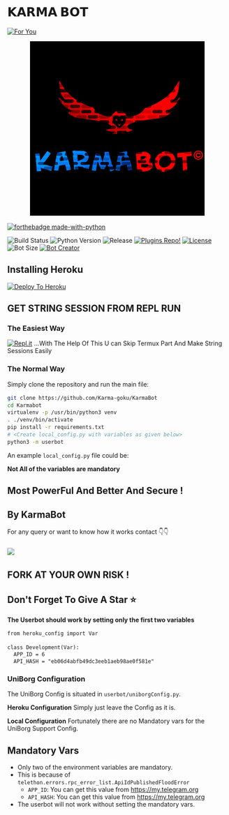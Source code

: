 #  𝗞𝗔𝗥𝗠𝗔 𝗕𝗢𝗧 
[![For You](https://forthebadge.com/images/badges/for-you.svg)](https://github.com/Karma-goku/KarmaBot)

<p align="center">
<img src="logo.jpg" alt="KarmaBot">

[![forthebadge made-with-python](http://ForTheBadge.com/images/badges/made-with-python.svg)](https://www.python.org/)

![Build Status](https://img.shields.io/badge/Build%20-Passing-brightgreen) ![Python Version](https://img.shields.io/badge/Python-3.7%2F3.8-lightgrey) ![Release](https://img.shields.io/badge/Release-v0.1.0-blue)  [![Plugins Repo!](https://img.shields.io/badge/Plugins%20Repo-!-orange)](https://github.com/Karmaboii/KarmaBot/tree/master/userbot/plugins) [![License](https://img.shields.io/badge/License-MIT%20License-orange)](https://github.com/Karmaboii/KarmaBot/blob/master/LICENSE) ![Bot Size](https://img.shields.io/badge/Bot%20Size-253.2mb-blue) [![Bot Creator](https://img.shields.io/badge/Bot%20Creater-%40Karmaboii-red)](https://t.me/Karmaboii)
## Installing Heroku
[![Deploy To Heroku](https://www.herokucdn.com/deploy/button.svg)](https://heroku.com/deploy?template=https://github.com/Karmaboii/KarmaBot)
## GET STRING SESSION FROM REPL RUN 
### The Easiest Way
[![Repl.it](https://img.shields.io/badge/run-string__session.py-red?style=for-the-badge&logo=repl.it)](https://replit.com/@tnmay/KarmaBot)
...With The Help Of This U can Skip Termux Part And Make String Sessions Easily

### The Normal Way

Simply clone the repository and run the main file:
```sh
git clone https://github.com/Karma-goku/KarmaBot
cd Karmabot
virtualenv -p /usr/bin/python3 venv
. ./venv/bin/activate
pip install -r requirements.txt
# <Create local_config.py with variables as given below>
python3 -m userbot
```

An example `local_config.py` file could be:

**Not All of the variables are mandatory**

## Most PowerFul And Better And Secure !

## By KarmaBot

For any query or want to know how it works contact 👇👇
### <a href="https://t.me/Karmaboii"><img src="https://telegra.ph/file/a4bd6dacac3846fc8b428.jpg"></a>



## FORK AT YOUR OWN RISK !
## Don't Forget To Give A Star ⭐

__The Userbot should work by setting only the first two variables__

```python3
from heroku_config import Var

class Development(Var):
  APP_ID = 6
  API_HASH = "eb06d4abfb49dc3eeb1aeb98ae0f581e"
```

### UniBorg Configuration

The UniBorg Config is situated in `userbot/uniborgConfig.py`.

**Heroku Configuration**
Simply just leave the Config as it is.

**Local Configuration**
Fortunately there are no Mandatory vars for the UniBorg Support Config.

## Mandatory Vars

- Only two of the environment variables are mandatory.
- This is because of `telethon.errors.rpc_error_list.ApiIdPublishedFloodError`
    - `APP_ID`:   You can get this value from https://my.telegram.org
    - `API_HASH`:   You can get this value from https://my.telegram.org
- The userbot will not work without setting the mandatory vars.
